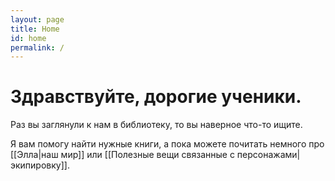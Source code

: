 ```yaml
---
layout: page
title: Home
id: home
permalink: /
---
```


# Здравствуйте, дорогие ученики.

Раз вы заглянули к нам в библиотеку, то вы наверное что-то ищите.

Я вам помогу найти нужные книги, а пока можете почитать немного про [[Элла|наш мир]] или [[Полезные вещи связанные с персонажами|экипировку]].

